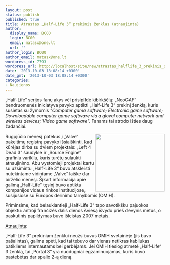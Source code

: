 ```yaml
---
layout: post
status: publish
published: true
title: Atrastas „Half-Life 3“ prekinis ženklas (atnaujinta)
author:
  display_name: BC00
  login: BC00
  email: matasx@one.lt
  url: ''
author_login: BC00
author_email: matasx@one.lt
wordpress_id: 7793
wordpress_url: http://localhost/site/new/atrastas_halflife_3_prekinis_zenklas/
date: '2013-10-03 18:08:14 +0300'
date_gmt: '2013-10-03 18:08:14 +0300'
categories:
- Naujienos
---
```

<p>
	&bdquo;Half-Life&ldquo; serijos fanų akys vėl prisipildė kibirk&scaron;čių: &bdquo;NeoGAF&ldquo; bendruomenės iniciatyva pavyko aptikti &bdquo;Half-Life 3&ldquo; prekinį ženklą, kuris susietas su žymomis <i>&quot;Computer game software; Electronic game software; Downloadable computer game software via a gloval computer network and wireless devices; Video game software&quot;. </i>Fanams tai atrodo i&scaron;ties daug žadančiai.</p>
<p>
	<img alt="" src="http://technews.lt/userfiles/HalfLife3.jpg" style="width: 220px; height: 183px; float: right;" />Rugpjūčio mėnesį patekus į &bdquo;Valve&ldquo; pakeitimų registrą pavyko i&scaron;siai&scaron;kinti, kad kūrėjas dirba su dviem projektais: &bdquo;Left 4 Dead 3&ldquo; &scaron;audykle ir &bdquo;Source Engine&ldquo; grafiniu varikliu, kuris turėtų sulaukti atnaujinimo. Abu vystomieji projektai kartu su užsimintu &bdquo;Half-Life 3&ldquo; buvo atskleisti nutekintame vidiniame &bdquo;Valve&ldquo; lai&scaron;ke dar birželio mėnesį. &Scaron;įkart informacija apie galimą &bdquo;Half-Life&ldquo; tęsinį buvo aptikta kompanijos vidaus rinkos institucijose, susijusiose su Europos derinimo tarnybomis (OMIH).</p>
<p>
	Priminsime, kad belaukiantieji &bdquo;Half-Life 3&ldquo; tapo savotik&scaron;ku pajuokos objektu: antroji frančizės dalis dienos &scaron;viesą i&scaron;vydo prie&scaron; devynis metus, o paskutinis papildymas buvo i&scaron;leistas 2007 metais.</p>
<p>
	<u>Atnaujinta</u>:</p>
<p>
	&bdquo;Half-Life 3&ldquo; prekiniam ženklui neužsibuvus OMIH svetainėje (jis buvo pa&scaron;alintas), galima spėti, kad tai tebuvo dar vienas netikras kabliukas patikliems internautams bei gerbėjams. Jei OMIH tiesiog atmetė &bdquo;Half-Life&ldquo; 3 ženklą, tai &bdquo;Portal 3&ldquo; yra nuodugniai egzaminuojamas, kuris buvo pastebėtas dar spalio 2-ą dieną.</p>

